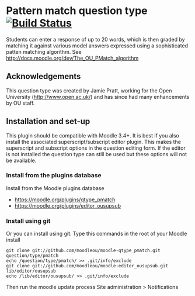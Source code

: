 # Pattern match question type [![Build Status](https://travis-ci.org/moodleou/moodle-qtype_pmatch.svg?branch=master)](https://travis-ci.org/moodleou/moodle-qtype_pmatch)

Students can enter a response of up to 20 words, which is then graded by matching
it against various model answers expressed using a sophisticated patten
matching algorithm. See http://docs.moodle.org/dev/The_OU_PMatch_algorithm


## Acknowledgements

This question type was created by Jamie Pratt, working for the Open University
(http://www.open.ac.uk/) and has since had many enhancements by OU staff.


## Installation and set-up

This plugin should be compatible with Moodle 3.4+. It is best if you also install
the associated superscript/subscript editor plugin. This makes the superscript
and subscript options in the question editing form.  If the editor is not
installed the question type can still be used but these options will not be
available.

### Install from the plugins database

Install from the Moodle plugins database
* https://moodle.org/plugins/qtype_pmatch
* https://moodle.org/plugins/editor_ousupsub

### Install using git

Or you can install using git. Type this commands in the root of your Moodle install

    git clone git://github.com/moodleou/moodle-qtype_pmatch.git question/type/pmatch
    echo /question/type/pmatch/ >> .git/info/exclude
    git clone git://github.com/moodleou/moodle-editor_ousupsub.git lib/editor/ousupsub
    echo /lib/editor/ousupsub/ >> .git/info/exclude

Then run the moodle update process
Site administration > Notifications
